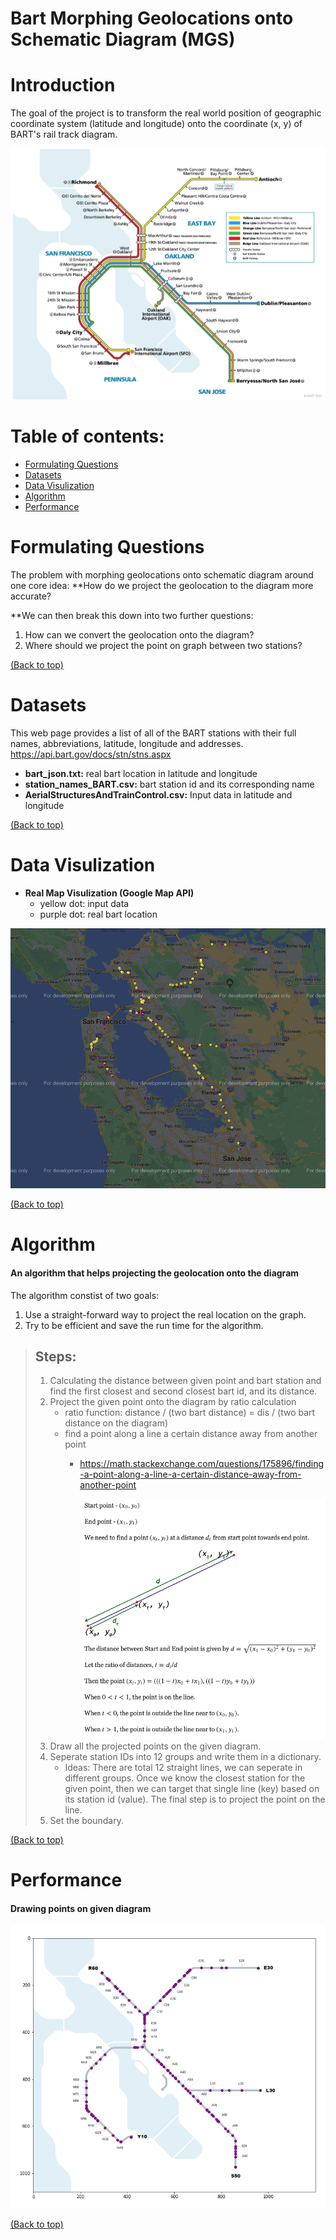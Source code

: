 # Bart Morphing Geolocations onto Schematic Diagram (MGS)
# Introduction
The goal of the project is to transform the real world position of geographic coordinate system (latitude and longitude) onto the coordinate (x, y) of BART's rail track diagram.

<img src="https://github.com/YingluDeng/Bart_MGS/blob/main/demo/trail_system.png" />

# Table of contents:

- [Formulating Questions](#formulating-questions)
- [Datasets](#datasets)
- [Data Visulization](#data-visulization)
- [Algorithm](#algorithm)
- [Performance](#performance)

# Formulating Questions
The problem with morphing geolocations onto schematic diagram around one core idea: **How do we project the geolocation to the diagram more accurate?

**We can then break this down into two further questions: 
1) How can we convert the geolocation onto the diagram?
2) Where should we project the point on graph between two stations?

[(Back to top)](#table-of-contents)


# Datasets
This web page provides a list of all of the BART stations with their full names, abbreviations, latitude, longitude and addresses.
https://api.bart.gov/docs/stn/stns.aspx
<ul>
<li><b>bart_json.txt:</b> real bart location in latitude and longitude </li> 
<li><b>station_names_BART.csv:</b> bart station id and its corresponding name </li>
<li><b>AerialStructuresAndTrainControl.csv:</b> Input data in latitude and longitude </li>
</ul>

[(Back to top)](#table-of-contents)

# Data Visulization
* <b>Real Map Visulization (Google Map API)</b>
  * yellow dot: input data
  * purple dot: real bart location
<img src="https://github.com/YingluDeng/Bart_MGS/blob/main/demo/real_world.png" />

[(Back to top)](#table-of-contents)


# Algorithm 
#### An algorithm that helps projecting the geolocation onto the diagram

The algorithm constist of two goals: 
1. Use a straight-forward way to project the real location on the graph.
2. Try to be efficient and save the run time for the algorithm.

> ## Steps:
>1. Calculating the distance between given point and bart station and find the  first closest and second closest bart id, and its distance.
>2. Project the given point onto the diagram by ratio calculation 
>    * ratio function: distance / (two bart distance) = dis / (two bart distance on the diagram)
>    * find a point along a line a certain distance away from another point
>       * https://math.stackexchange.com/questions/175896/finding-a-point-along-a-line-a-certain-distance-away-from-another-point
>       
>          <img src="https://github.com/YingluDeng/Bart_MGS/blob/main/demo/math%20explanation.png" />
>3. Draw all the projected points on the given diagram.
>4. Seperate station IDs into 12 groups and write them in a dictionary.
>    * Ideas: There are total 12 straight lines, we can seperate in different groups. Once we know the closest station for the given point, then we can target that single line (key) based on its station id (value). The final step is to project the point on the line.
>5. Set the boundary.


[(Back to top)](#table-of-contents)

# Performance 
#### Drawing points on given diagram
<img src="https://github.com/YingluDeng/Bart_MGS/blob/main/demo/final%20performance.png" />

[(Back to top)](#table-of-contents)
